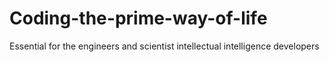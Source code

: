 # Coding-the-prime-way-of-life
Essential for the engineers and scientist intellectual intelligence  developers
